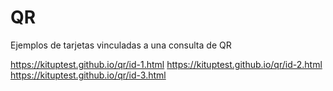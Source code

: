 # QR
Ejemplos de tarjetas vinculadas a una consulta de QR

https://kituptest.github.io/qr/id-1.html
https://kituptest.github.io/qr/id-2.html
https://kituptest.github.io/qr/id-3.html
